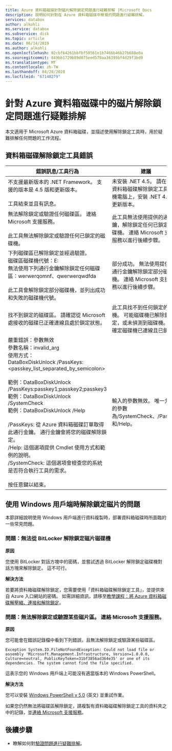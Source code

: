 ```yaml
---
title: Azure 資料箱磁碟針對磁片解除鎖定問題進行疑難排解 |Microsoft Docs
description: 說明如何針對在 Azure 資料箱磁碟中察覺的問題進行疑難排解。
services: databox
author: alkohli
ms.service: databox
ms.subservice: disk
ms.topic: article
ms.date: 06/14/2019
ms.author: alkohli
ms.openlocfilehash: 02cbf64261bbfbf50561e1b7466b46b27b688e0a
ms.sourcegitcommit: 849bb1729b89d075eed579aa36395bf4d29f3bd9
ms.translationtype: MT
ms.contentlocale: zh-TW
ms.lasthandoff: 04/28/2020
ms.locfileid: "67148279"
---
```

# <a name="troubleshoot-disk-unlocking-issues-in-azure-data-box-disk"></a>針對 Azure 資料箱磁碟中的磁片解除鎖定問題進行疑難排解

本文適用于 Microsoft Azure 資料箱磁碟，並描述使用解除鎖定工具時，用於疑難排解任何問題的工作流程。 


<!--## Query activity logs

Use the activity logs to find who unlocked and accessed the disks. Your Data Box Disk arrive on your premises in a locked state. You can use the device credentials available in the Azure portal for your order to unlock them.  

To figure out who accessed the **Device credentials** blade, you can query the Activity logs.  Any action that involves accessing **Device details > Credentials** blade is logged into the activity logs as `ListCredentials` action.

![Query Activity logs](media/data-box-logs/query-activity-log-1.png)-->


## <a name="data-box-disk-unlock-tool-errors"></a>資料箱磁碟解除鎖定工具錯誤


| 錯誤訊息/工具行為      | 建議                                                                             |
|-------------------------------------------------------------------------------------------------------------------------------------|------------------------------------------------------------------------------------------------------|
| 不支援最新版本的 .NET Framework。 支援的版本是 4.5 版和更新版本。<br><br>工具結束並且有訊息。  | 未安裝 .NET 4.5。 請在執行資料箱磁碟解除鎖定工具的主機電腦上，安裝 .NET 4.5 或更新版本。                                                                            |
| 無法解除鎖定或驗證任何磁碟區。 連絡 Microsoft 支援服務。  <br><br>此工具無法解除鎖定或驗證任何已鎖定的磁碟機。 | 此工具無法使用提供的通行金鑰，解除鎖定任何已鎖定的磁碟機。 連絡 Microsoft 支援服務以進行後續步驟。                                                |
| 下列磁碟區已解除鎖定並經過驗證。 <br>磁碟區磁碟機代號：E:<br>無法使用下列通行金鑰解除鎖定任何磁碟區：werwerqomnf、qwerwerqwdfda <br><br>此工具會解除鎖定部分磁碟機，並列出成功和失敗的磁碟機代號。| 部分成功。 無法使用提供的通行金鑰解除鎖定部分磁碟機。 連絡 Microsoft 支援服務以進行後續步驟。 |
| 找不到鎖定的磁碟區。 請確認從 Microsoft 處接收的磁碟已正確連線且處於鎖定狀態。          | 此工具找不到任何鎖定的磁碟機。 可能磁碟機已解除鎖定，或未偵測到磁碟機。 請確定磁碟機已連線且已鎖定。                                                           |
| 嚴重錯誤：參數無效<br>參數名稱：invalid_arg<br>使用方式：<br>DataBoxDiskUnlock /PassKeys:<passkey_list_separated_by_semicolon><br><br>範例：DataBoxDiskUnlock /PassKeys:passkey1;passkey2;passkey3<br>範例：DataBoxDiskUnlock /SystemCheck<br>範例：DataBoxDiskUnlock /Help<br><br>/PassKeys:       從 Azure 資料箱磁碟訂單取得此通行金鑰。 通行金鑰會將您的磁碟解除鎖定。<br>/Help:           這個選項提供 Cmdlet 使用方式和範例的說明。<br>/SystemCheck:    這個選項會檢查您的系統是否符合執行工具的需求。<br><br>按任意鍵以結束。 | 輸入的參數無效。 唯一允許的參數為/SystemCheck、/PassKey 和/Help。|


## <a name="unlock-issues-for-disks-when-using-a-windows-client"></a>使用 Windows 用戶端時解除鎖定磁片的問題

本節詳細說明使用 Windows 用戶端進行資料複製時，部署資料箱磁碟時所面臨的一些常見問題。

### <a name="issue-could-not-unlock-drive-from-bitlocker"></a>問題：無法從 BitLocker 解除鎖定磁片磁碟機
 
**原因** 

您使用 BitLocker 對話方塊中的密碼，並嘗試透過 BitLocker 解除鎖定磁碟機對話方塊來解除鎖定。 這不可行。

**解決方法**

若要將資料箱磁碟解除鎖定，您需要使用「資料箱磁碟解除鎖定工具」，並提供來自 Azure 入口網站的密碼。 如需詳細資訊，請移至[教學課程：將 Azure 資料箱磁碟解壓縮、連接和解除鎖定](data-box-disk-deploy-set-up.md#connect-to-disks-and-get-the-passkey)。
 
### <a name="issue-could-not-unlock-or-verify-some-volumes-contact-microsoft-support"></a>問題：無法解除鎖定或驗證某些磁片區。 連絡 Microsoft 支援服務。
 
**原因**

您可能會在錯誤記錄檔中看到下列錯誤，且無法解除鎖定或驗證某些磁碟區。

`Exception System.IO.FileNotFoundException: Could not load file or assembly 'Microsoft.Management.Infrastructure, Version=1.0.0.0, Culture=neutral, PublicKeyToken=31bf3856ad364e35' or one of its dependencies. The system cannot find the file specified.`
 
這表示您的 Windows 用戶端上可能沒有適當版本的 Windows PowerShell。

**解決方法**

您可以安裝 [Windows PowerShell v 5.0](https://www.microsoft.com/download/details.aspx?id=54616) \(英文\) 並重試作業。
 
如果您仍然無法將磁碟區解除鎖定，請複製有資料箱磁碟解除鎖定工具的資料夾之中的記錄，並[連絡 Microsoft 支援服務](data-box-disk-contact-microsoft-support.md)。

## <a name="next-steps"></a>後續步驟

- 瞭解如何對[驗證問題進行疑難排解](data-box-disk-troubleshoot.md)。
